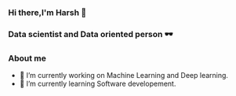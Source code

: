 ### Hi there,I'm Harsh 👋

### Data scientist and Data oriented person 🕶

### About me
- 🔭 I’m currently working on Machine Learning and Deep learning.
- 🌱 I’m currently learning Software developement.

<!--
**khandelwal-harsh/khandelwal-harsh** is a ✨ _special_ ✨ repository because its `README.md` (this file) appears on your GitHub profile.

Here are some ideas to get you started:



- 👯 I’m looking to collaborate on ...
- 🤔 I’m looking for help with ...
- 💬 Ask me about ...
- 📫 How to reach me: ...
- 😄 Pronouns: ...
- ⚡ Fun fact: ...
-->
